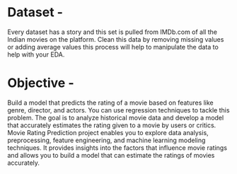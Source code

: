 
# Dataset -
Every dataset has a story and this set is pulled from IMDb.com of all the Indian movies on the platform.
Clean this data by removing missing values or adding average values this process will help to manipulate the
data to help with your EDA.

# Objective -
Build a model that predicts the rating of a movie based on features like genre, director, and actors. You
can use regression techniques to tackle this problem.
The goal is to analyze historical movie data and develop a model that accurately estimates the rating
given to a movie by users or critics.
Movie Rating Prediction project enables you to explore data analysis, preprocessing, feature engineering,
and machine learning modeling techniques. It provides insights into the factors that influence movie
ratings and allows you to build a model that can estimate the ratings of movies accurately.
